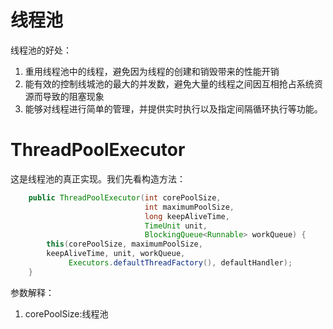 # 线程池
线程池的好处：
1. 重用线程池中的线程，避免因为线程的创建和销毁带来的性能开销
2. 能有效的控制线城池的最大的并发数，避免大量的线程之间因互相抢占系统资源而导致的阻塞现象
3. 能够对线程进行简单的管理，并提供实时执行以及指定间隔循环执行等功能。
# ThreadPoolExecutor
这是线程池的真正实现。我们先看构造方法：
```java
    public ThreadPoolExecutor(int corePoolSize,
                              int maximumPoolSize,
                              long keepAliveTime,
                              TimeUnit unit,
                              BlockingQueue<Runnable> workQueue) {
        this(corePoolSize, maximumPoolSize, 
        keepAliveTime, unit, workQueue,
             Executors.defaultThreadFactory(), defaultHandler);
    }
```
参数解释：
1. corePoolSize:线程池